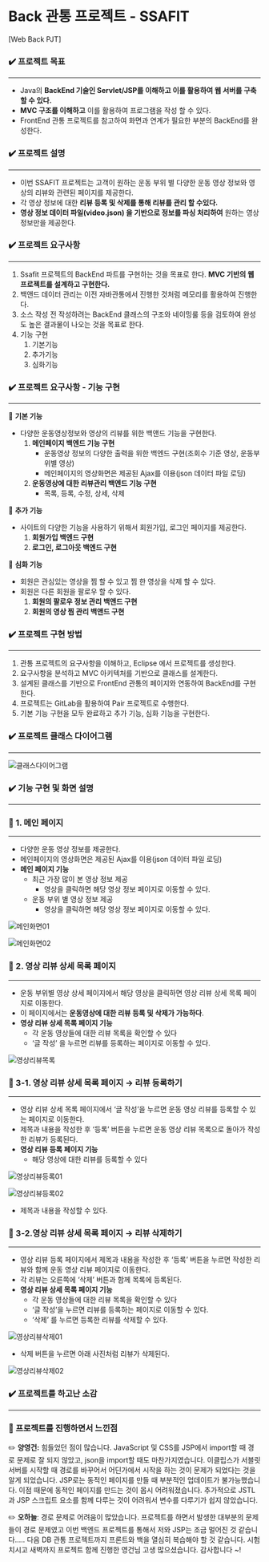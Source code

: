 # Back 관통 프로젝트 - SSAFIT
[Web Back PJT]


### ✔️ 프로젝트 목표

---

- Java의 **BackEnd 기술인 Servlet/JSP를 이해하고 이를 활용하여 웹 서버를 구축 할 수 있다.**
- **MVC 구조를 이해하고** 이를 활용하여 프로그램을 작성 할 수 있다.
- FrontEnd 관통 프로젝트를 참고하여 화면과 연계가 필요한 부분의 BackEnd를 완성한다.

### ✔️  프로젝트 설명

---

- 이번 SSAFIT 프로젝트는 고객이 원하는 운동 부위 별 다양한 운동 영상 정보와 영상의 리뷰와 관련된 페이지를 제공한다.
- 각 영상 정보에 대한 **리뷰 등록 및 삭제를 통해 리뷰를 관리 할 수있다.**
- **영상 정보 데이터 파일(video.json) 을 기반으로 정보를 파싱 처리하여** 원하는 영상 정보만을 제공한다.

### ✔️ 프로젝트 요구사항

---

1. Ssafit 프로젝트의 BackEnd 파트를 구현하는 것을 목표로 한다. **MVC 기반의 웹 프로젝트를 설계하고 구현한다.**
2. 백앤드 데이터 관리는 이전 자바관통에서 진행한 것처럼 메모리를 활용하여
진행한다. 
3. 소스 작성 전 작성하려는 BackEnd 클래스의 구조와 네이밍룰 등을 검토하여 완성도 높은 결과물이 나오는 것을 목표로 한다.
4. 기능 구현
    1. 기본기능
    2. 추가기능
    3. 심화기능

### ✔️ 프로젝트 요구사항 - 기능 구현

---

🔎 **기본 기능**

- 다양한 운동영상정보와 영상의 리뷰를 위한 백앤드 기능을 구현한다.
    1. **메인페이지 백엔드 기능 구현**
        - 운동영상 정보의 다양한 출력을 위한 백엔드 구현(조회수 기준 영상, 운동부위별 영상)
        - 메인페이지의 영상화면은 제공된 Ajax를 이용(json 데이터 파일 로딩)
    2. **운동영상에 대한 리뷰관리 백엔드 기능 구현**
        - 목록, 등록, 수정, 상세, 삭제

🔎 **추가 기능**

- 사이트의 다양한 기능을 사용하기 위해서 회원가입, 로그인 페이지를 제공한다.
    1. **회원가입 백엔드 구현**
    2. **로그인, 로그아웃 백엔드 구현**

🔎 **심화 기능**

- 회원은 관심있는 영상을 찜 할 수 있고 찜 한 영상을 삭제 할 수 있다.
- 회원은 다른 회원을 팔로우 할 수 있다.
    1. **회원의 팔로우 정보 관리 백앤드 구현**
    2. **회원의 영상 찜 관리 백앤드 구현**

### ✔️ 프로젝트 구현 방법

---

1. 관통 프로젝트의 요구사항을 이해하고, Eclipse 에서 프로젝트를 생성한다.
2.  요구사항을 분석하고 MVC 아키텍처를 기반으로 클래스를 설계한다.
3. 설계된 클래스를 기반으로 FrontEnd 관통의 페이지와 연동하여 BackEnd를
구현한다.
4. 프로젝트는 GitLab을 활용하여 Pair 프로젝트로 수행한다.
5. 기본 기능 구현을 모두 완료하고 추가 기능, 심화 기능을 구현한다.

### ✔️ 프로젝트 클래스 다이어그램

---

![클래스다이어그램](/uploads/a4f8604355de7d37cb94de871fce15f0/클래스다이어그램.png)

### ✔️ 기능 구현 및 화면 설명

---

### 🐳 1. 메인 페이지

---

- 다양한 운동 영상 정보를 제공한다.
- 메인페이지의 영상화면은 제공된 Ajax를 이용(json 데이터 파일 로딩)
- **메인 페이지 기능**
    - 최근 가장 많이 본 영상 정보 제공
        - 영상을 클릭하면 해당 영상 정보 페이지로 이동할 수 있다.
    - 운동 부위 별 영상 정보 제공
        - 영상을 클릭하면 해당 영상 정보 페이지로 이동할 수 있다.
        

![메인화면01](/uploads/c8fc83fa71b9885e6a543316a65d0d0a/메인화면01.JPG)

![메인화면02](/uploads/f1bcfaefdc586856d7c49bb2b3fff037/메인화면02.JPG)

### 🐳 2. 영상 리뷰 상세 목록 페이지

---

- 운동 부위별 영상 상세 페이지에서 해당 영상을 클릭하면 영상 리뷰 상세 목록 페이지로 이동한다.
- 이 페이지에서는 **운동영상에 대한 리뷰 등록 및 삭제가 가능하다**.
- **영상 리뷰 상세 목록 페이지 기능**
    - 각 운동 영상들에 대한 리뷰 목록을 확인할 수 있다
    - ‘글 작성’ 을 누르면 리뷰를 등록하는 페이지로 이동할 수 있다.

![영상리뷰목록](/uploads/7b289d030a14cf84245d94558b572bf3/영상리뷰목록.JPG)

### 🐳 3-1. 영상 리뷰 상세 목록 페이지 → 리뷰 등록하기

---

- 영상 리뷰 상세 목록 페이지에서 ‘글 작성’을 누르면 운동 영상 리뷰를 등록할 수 있는 페이지로 이동한다.
- 제목과 내용을 작성한 후 ‘등록’ 버튼을 누르면 운동 영상 리뷰 목록으로 돌아가 작성한 리뷰가 등록된다.
- **영상 리뷰 등록 페이지 기능**
    - 해당 영상에 대한 리뷰를 등록할 수 있다

![영상리뷰등록01](/uploads/d46481f9b05cf4f560e026e66f975f3f/영상리뷰등록01.JPG)

![영상리뷰등록02](/uploads/fff60f2f16690d6d52bff15249288211/영상리뷰등록02.JPG)

- 제목과 내용을 작성할 수 있다.

### 🐳 3-2.영상 리뷰 상세 목록 페이지 → 리뷰 삭제하기

---

- 영상 리뷰 등록 페이지에서 제목과 내용을 작성한 후 ‘등록’ 버튼을 누르면 작성한 리뷰와 함께 운동 영상 리뷰 페이지로 이동한다.
- 각 리뷰는 오른쪽에 ‘삭제’ 버튼과 함께 목록에 등록된다.
- **영상 리뷰 상세 목록 페이지 기능**
    - 각 운동 영상들에 대한 리뷰 목록을 확인할 수 있다
    - ‘글 작성’을 누르면 리뷰를 등록하는 페이지로 이동할 수 있다.
    - ‘삭제’ 를 누르면 등록한 리뷰를 삭제할 수 있다.

![영상리뷰삭제01](/uploads/c5a637d958c1af8ac6d9c2be129e941a/영상리뷰삭제01.JPG)

- 삭제 버튼을 누르면 아래 사진처럼 리뷰가 삭제된다.

![영상리뷰삭제02](/uploads/3673ac2dc90c3d83d213d093781380e0/영상리뷰삭제02.JPG)

### ✔️ 프로젝트를 하고난 소감

---

### 👾 프로젝트를 진행하면서 느낀점

✏️ **양영건:** 힘들었던 점이 많습니다. JavaScript 및 CSS를 JSP에서 import할 때 경로 문제로 잘 되지 않았고, json을 import할 때도 마찬가지였습니다. 이클립스가 서블릿 서버를 시작할 때 경로를 바꾸어서 어딘가에서 시작을 하는 것이 문제가 되었다는 것을 알게 되었습니다. JSP로는 동적인 페이지를 만들 때 부분적인 업데이트가 불가능했습니다. 이점 때문에 동적인 페이지를 만드는 것이 몹시 어려워졌습니다. 추가적으로 JSTL과 JSP 스크립트 요소를 함께 다루는 것이 어려워서 변수를 다루기가 쉽지 않았습니다.

✏️ **오하늘**: 경로 문제로 어려움이 많았습니다. 프로젝트를 하면서 발생한 대부분의 문제들이 경로 문제였고 이번 백엔드 프로젝트를 통해서 저와 JSP는 조금 멀어진 것 같습니다…..  다음 DB 관통 프로젝트까지 프론트와 백을 열심히 복습해야 할 것 같습니다. 시험 치시고 새벽까지 프로젝트 함께 진행한 영건님 고생 많으셨습니다. 감사합니다 ~! 

###
